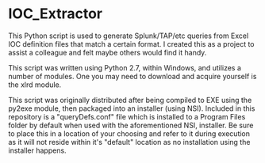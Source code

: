 # IOC_Extractor
This Python script is used to generate Splunk/TAP/etc queries from Excel IOC definition files that match a certain format. I created this as a project to assist a colleague and felt maybe others would find it handy.

This script was written using Python 2.7, within Windows, and utilizes a number of modules. One you may need to download and acquire yourself is the xlrd module.

This script was originally distributed after being compiled to EXE using the py2exe module, then packaged into an installer (using NSI). Included in this repository is a "queryDefs.conf" file which is installed to a Program Files folder by default when used with the aforementioned NSI, installer. Be sure to place this in a location of your choosing and refer to it during execution as it will not reside within it's "default" location as no installation using the installer happens.
